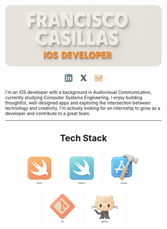 ![Mi banner](assets/banner14.png)

<p align="center"><a href="https://www.linkedin.com/in/franciscoxcode/" target="_blank"><img src="assets/linkedin2.png" alt="LinkedIn" width="40" /></a>&nbsp;&nbsp;<a href="https://x.com/franciscoxcode" target="_blank"><img src="assets/x2.png" alt="X" width="40" /></a>&nbsp;&nbsp;<a href="mailto:fxcasillas.dev@gmail.com"><img src="assets/mail2.png" alt="Email" width="40" /></a></p>

I'm an iOS developer with a background in Audiovisual Communication, currently studying Computer Systems Engineering. I enjoy building thoughtful, well-designed apps and exploring the intersection between technology and creativity. I'm actively looking for an internship to grow as a developer and contribute to a great team.

---

<h1 align="center">Tech Stack</h1>
<p align="center">
  <img src="assets/swift.png" alt="Swift" width="120" />
  &nbsp;&nbsp;
  <img src="assets/swiftui.png" alt="SwiftUI" width="120" />
  &nbsp;&nbsp;
  <img src="assets/xcode.png" alt="Xcode" width="120" />
  &nbsp;&nbsp;
  <img src="assets/git.png" alt="Git" width="120" />
  &nbsp;&nbsp;
  <img src="assets/github.png" alt="GitHub" width="120" />
</p>

